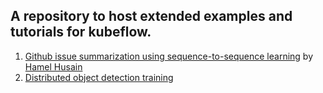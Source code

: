 ## A repository to host extended examples and tutorials for kubeflow.

1. [Github issue summarization using sequence-to-sequence learning](./github_issue_summarization) by [Hamel Husain](https://github.com/hamelsmu)
2. [Distributed object detection training](./object_detection/distributed_training)
